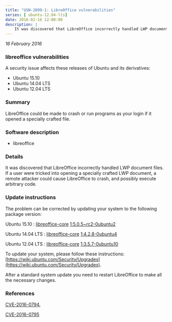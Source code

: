 ```yaml
---
title: "USN-2899-1: LibreOffice vulnerabilities"
series: [ ubuntu-12.04-lts]
date: 2016-02-16 12:00:00
description: |
    It was discovered that LibreOffice incorrectly handled LWP document files. If a user were tricked into opening a specially crafted LWP document, a remote attacker could cause LibreOffice to crash, and possibly execute arbitrary code. 
--- 
```

 
 

*16 February 2016*

### libreoffice vulnerabilities

A security issue affects these releases of Ubuntu and its derivatives:

* Ubuntu 15.10
* Ubuntu 14.04 LTS
* Ubuntu 12.04 LTS

### Summary

LibreOffice could be made to crash or run programs as your login if it opened a specially crafted file.

### Software description

* libreoffice 

### Details

It was discovered that LibreOffice incorrectly handled LWP document files. If a user were tricked into opening a specially crafted LWP document, a remote attacker could cause LibreOffice to crash, and possibly execute arbitrary code. 

### Update instructions

The problem can be corrected by updating your system to the following package version:

Ubuntu 15.10
 : [libreoffice-core](https://launchpad.net/ubuntu/+source/libreoffice) <span> [1:5.0.5~rc2-0ubuntu2](https://launchpad.net/ubuntu/+source/libreoffice/1:5.0.5~rc2-0ubuntu2) </span> 

Ubuntu 14.04 LTS
 : [libreoffice-core](https://launchpad.net/ubuntu/+source/libreoffice) <span> [1:4.2.8-0ubuntu4](https://launchpad.net/ubuntu/+source/libreoffice/1:4.2.8-0ubuntu4) </span> 

Ubuntu 12.04 LTS
 : [libreoffice-core](https://launchpad.net/ubuntu/+source/libreoffice) <span> [1:3.5.7-0ubuntu10](https://launchpad.net/ubuntu/+source/libreoffice/1:3.5.7-0ubuntu10) </span> 

To update your system, please follow these instructions: [https://wiki.ubuntu.com/Security/Upgrades](https://wiki.ubuntu.com/Security/Upgrades).

After a standard system update you need to restart LibreOffice to make all the necessary changes. 

### References

 
 [CVE-2016-0794](http://people.ubuntu.com/~ubuntu-security/cve/CVE-2016-0794), 

 [CVE-2016-0795](http://people.ubuntu.com/~ubuntu-security/cve/CVE-2016-0795)
 

